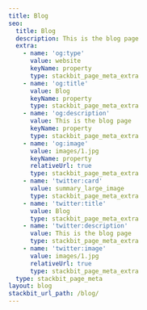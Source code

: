```yaml
---
title: Blog
seo:
  title: Blog
  description: This is the blog page
  extra:
    - name: 'og:type'
      value: website
      keyName: property
      type: stackbit_page_meta_extra
    - name: 'og:title'
      value: Blog
      keyName: property
      type: stackbit_page_meta_extra
    - name: 'og:description'
      value: This is the blog page
      keyName: property
      type: stackbit_page_meta_extra
    - name: 'og:image'
      value: images/1.jpg
      keyName: property
      relativeUrl: true
      type: stackbit_page_meta_extra
    - name: 'twitter:card'
      value: summary_large_image
      type: stackbit_page_meta_extra
    - name: 'twitter:title'
      value: Blog
      type: stackbit_page_meta_extra
    - name: 'twitter:description'
      value: This is the blog page
      type: stackbit_page_meta_extra
    - name: 'twitter:image'
      value: images/1.jpg
      relativeUrl: true
      type: stackbit_page_meta_extra
  type: stackbit_page_meta
layout: blog
stackbit_url_path: /blog/
---
```

